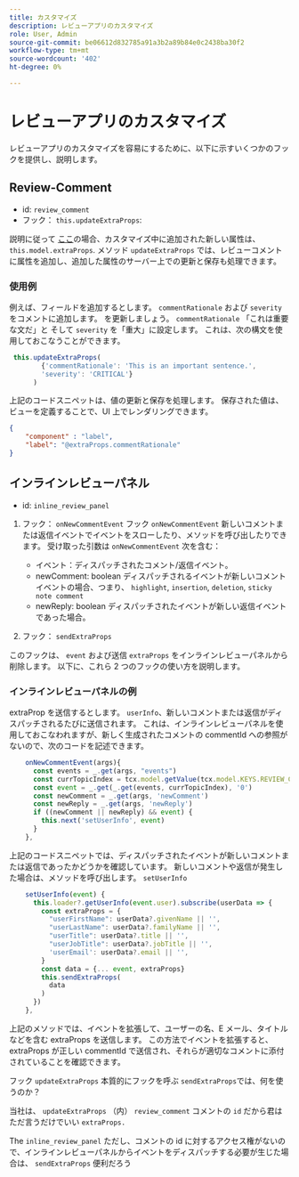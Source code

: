 ```yaml
---
title: カスタマイズ
description: レビューアプリのカスタマイズ
role: User, Admin
source-git-commit: be06612d832785a91a3b2a89b84e0c2438ba30f2
workflow-type: tm+mt
source-wordcount: '402'
ht-degree: 0%

---
```



# レビューアプリのカスタマイズ

レビューアプリのカスタマイズを容易にするために、以下に示すいくつかのフックを提供し、説明します。

## Review-Comment

- id: `review_comment`
- フック： `this.updateExtraProps`:

説明に従って [ここ](../../aem_guides_framework/basic-customisation.md)の場合、カスタマイズ中に追加された新しい属性は、 `this.model.extraProps`. メソッド `updateExtraProps` では、レビューコメントに属性を追加し、追加した属性のサーバー上での更新と保存も処理できます。

### 使用例

例えば、フィールドを追加するとします。 `commentRationale` および `severity` をコメントに追加します。
を更新しましょう。 `commentRationale` 「これは重要な文だ」と そして `severity` を「重大」に設定します。
これは、次の構文を使用しておこなうことができます。

```typescript
 this.updateExtraProps(
        {'commentRationale': 'This is an important sentence.',
        'severity': 'CRITICAL'}
      )
```

上記のコードスニペットは、値の更新と保存を処理します。 保存された値は、ビューを定義することで、UI 上でレンダリングできます。

```JSON
{
    "component" : "label",
    "label": "@extraProps.commentRationale"
}
```

## インラインレビューパネル

- id: `inline_review_panel`

1. フック： `onNewCommentEvent`
フック `onNewCommentEvent` 新しいコメントまたは返信イベントでイベントをスローしたり、メソッドを呼び出したりできます。
受け取った引数は `onNewCommentEvent` 次を含む：
   - イベント：ディスパッチされたコメント/返信イベント。
   - newComment: boolean ディスパッチされるイベントが新しいコメントイベントの場合、つまり、 `highlight`, `insertion`, `deletion`, `sticky note comment`
   - newReply: boolean ディスパッチされたイベントが新しい返信イベントであった場合。

2. フック： `sendExtraProps`

このフックは、 `event` および送信 `extraProps` をインラインレビューパネルから削除します。 以下に、これら 2 つのフックの使い方を説明します。

### インラインレビューパネルの例

extraProp を送信するとします。 `userInfo`、新しいコメントまたは返信がディスパッチされるたびに送信されます。 これは、インラインレビューパネルを使用しておこなわれますが、新しく生成されたコメントの commentId への参照がないので、次のコードを記述できます。

```typescript
    onNewCommentEvent(args){
      const events = _.get(args, "events")
      const currTopicIndex = tcx.model.getValue(tcx.model.KEYS.REVIEW_CURR_TOPIC) || this.model.currTopicIndex || "0"
      const event = _.get(_.get(events, currTopicIndex), '0')
      const newComment = _.get(args, 'newComment')
      const newReply = _.get(args, 'newReply')
      if ((newComment || newReply) && event) {
        this.next('setUserInfo', event)
      }
    },
```

上記のコードスニペットでは、ディスパッチされたイベントが新しいコメントまたは返信であったかどうかを確認しています。 新しいコメントや返信が発生した場合は、メソッドを呼び出します。 `setUserInfo`

```typescript
    setUserInfo(event) {
      this.loader?.getUserInfo(event.user).subscribe(userData => {
        const extraProps = {
          "userFirstName": userData?.givenName || '',
          "userLastName": userData?.familyName || '',
          "userTitle": userData?.title || '',
          "userJobTitle": userData?.jobTitle || '',
          'userEmail': userData?.email || '',
        }
        const data = {... event, extraProps}
        this.sendExtraProps(
          data
        )
      })
    },
```

上記のメソッドでは、イベントを拡張して、ユーザーの名、E メール、タイトルなどを含む extraProps を送信します。 この方法でイベントを拡張すると、extraProps が正しい commentId で送信され、それらが適切なコメントに添付されていることを確認できます。

フック `updateExtraProps` 本質的にフックを呼ぶ `sendExtraProps`では、何を使うのか？

当社は、 `updateExtraProps` （内） `review_comment` コメントの `id` だから君はただ言うだけでいい `extraProps.`

The `inline_review_panel` ただし、コメントの id に対するアクセス権がないので、インラインレビューパネルからイベントをディスパッチする必要が生じた場合は、 `sendExtraProps` 便利だろう
